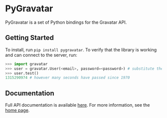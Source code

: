 # PyGravatar #

PyGravatar is a set of Python bindings for the Gravatar API.

## Getting Started ##

To install, run `pip install pygravatar`. To verify that the library is working and can connect to the server, run:

```python
>>> import gravatar
>>> user = gravatar.User(<email>, password=<password>) # substitute the email address and password of a Gravatar account
>>> user.test()
1315290974 # however many seconds have passed since 1970
```

## Documentation ##

Full API documentation is available [here](http://alekstorm.github.com/pygravatar/sphinx).
For more information, see the [home page](http://alekstorm.github.com/pygravatar).
